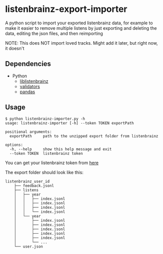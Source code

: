 # listenbrainz-export-importer
A python script to import your exported listenbrainz data, for example to make it easier to remove multiple listens by just exporting and deleting the data, editing the json files, and then reimporting

NOTE: This does NOT import loved tracks. Might add it later, but right now, it doesn't
## Dependencies
- Python
    - [liblistenbrainz](https://github.com/metabrainz/liblistenbrainz)
    - [validators](https://pypi.org/project/validators/)
    - [pandas](https://pandas.pydata.org/)
## Usage
```
$ python listenbrainz-importer.py -h
usage: listenbrainz-importer [-h] --token TOKEN exportPath

positional arguments:
  exportPath     path to the unzipped export folder from listenbrainz

options:
  -h, --help     show this help message and exit
  --token TOKEN  listenbrainz token
```
You can get your listenbrainz token from [here](https://listenbrainz.org/profile)

The export folder should look like this:
```
listenbrainz_user_id
    ├── feedback.jsonl
    ├── listens
    │   ├── year
    │   │   ├── index.jsonl
    │   │   ├── index.jsonl
    │   │   ├── index.jsonl
    │   │   └── index.jsonl
    │   └── year
    │       ├── index.jsonl
    │       ├── index.jsonl
    │       ├── index.jsonl
    │       ├── index.jsonl
    │       ├── index.jsonl
    │       └── ...
    └── user.json
```